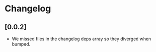 # Changelog

## [0.0.2]

-   We missed files in the changelog deps array so they diverged when bumped.
